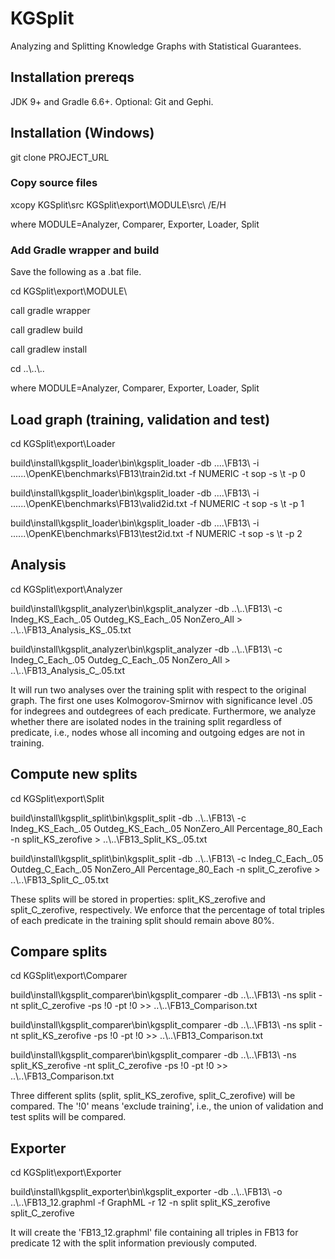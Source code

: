 # KGSplit
Analyzing and Splitting Knowledge Graphs with Statistical Guarantees.

## Installation prereqs
JDK 9+ and Gradle 6.6+. Optional: Git and Gephi.

## Installation (Windows)

git clone PROJECT_URL

### Copy source files

xcopy KGSplit\src KGSplit\export\MODULE\src\ /E/H

where MODULE=Analyzer, Comparer, Exporter, Loader, Split

### Add Gradle wrapper and build

Save the following as a .bat file.


cd KGSplit\export\MODULE\

call gradle wrapper

call gradlew build

call gradlew install

cd ..\\..\\..

where MODULE=Analyzer, Comparer, Exporter, Loader, Split

## Load graph (training, validation and test)

cd KGSplit\export\Loader

build\install\kgsplit_loader\bin\kgsplit_loader -db ..\..\FB13\ -i ..\..\..\OpenKE\benchmarks\FB13\train2id.txt -f NUMERIC -t sop -s \t -p 0

build\install\kgsplit_loader\bin\kgsplit_loader -db ..\..\FB13\ -i ..\..\..\OpenKE\benchmarks\FB13\valid2id.txt -f NUMERIC -t sop -s \t -p 1

build\install\kgsplit_loader\bin\kgsplit_loader -db ..\..\FB13\ -i ..\..\..\OpenKE\benchmarks\FB13\test2id.txt -f NUMERIC -t sop -s \t -p 2

## Analysis

cd KGSplit\export\Analyzer

build\install\kgsplit_analyzer\bin\kgsplit_analyzer -db ..\\..\FB13\ -c Indeg_KS_Each_.05 Outdeg_KS_Each_.05 NonZero_All > ..\\..\FB13_Analysis_KS_.05.txt

build\install\kgsplit_analyzer\bin\kgsplit_analyzer -db ..\\..\FB13\ -c Indeg_C_Each_.05 Outdeg_C_Each_.05 NonZero_All > ..\\..\FB13_Analysis_C_.05.txt

It will run two analyses over the training split with respect to the original graph. The first one uses Kolmogorov-Smirnov with significance level .05 for indegrees and outdegrees of each predicate. Furthermore, we analyze whether there are isolated nodes in the training split regardless of predicate, i.e., nodes whose all incoming and outgoing edges are not in training.

## Compute new splits

cd KGSplit\export\Split

build\install\kgsplit_split\bin\kgsplit_split -db ..\\..\FB13\ -c Indeg_KS_Each_.05 Outdeg_KS_Each_.05 NonZero_All Percentage_80_Each -n split_KS_zerofive > ..\\..\FB13_Split_KS_.05.txt

build\install\kgsplit_split\bin\kgsplit_split -db ..\\..\FB13\ -c Indeg_C_Each_.05 Outdeg_C_Each_.05 NonZero_All Percentage_80_Each -n split_C_zerofive > ..\\..\FB13_Split_C_.05.txt

These splits will be stored in properties: split_KS_zerofive and split_C_zerofive, respectively. We enforce that the percentage of total triples of each predicate in the training split should remain above 80%.

## Compare splits

cd KGSplit\export\Comparer

build\install\kgsplit_comparer\bin\kgsplit_comparer -db ..\\..\FB13\ -ns split -nt split_C_zerofive -ps !0 -pt !0 >> ..\\..\FB13_Comparison.txt

build\install\kgsplit_comparer\bin\kgsplit_comparer -db ..\\..\FB13\ -ns split -nt split_KS_zerofive -ps !0 -pt !0 >> ..\\..\FB13_Comparison.txt

build\install\kgsplit_comparer\bin\kgsplit_comparer -db ..\\..\FB13\ -ns split_KS_zerofive -nt split_C_zerofive -ps !0 -pt !0 >> ..\\..\FB13_Comparison.txt

Three different splits (split, split_KS_zerofive, split_C_zerofive) will be compared. The '!0' means 'exclude training', i.e., the union of validation and test splits will be compared.

## Exporter

cd KGSplit\export\Exporter

build\install\kgsplit_exporter\bin\kgsplit_exporter -db ..\\..\FB13\ -o ..\\..\FB13_12.graphml -f GraphML -r 12 -n split split_KS_zerofive split_C_zerofive

It will create the 'FB13_12.graphml' file containing all triples in FB13 for predicate 12 with the split information previously computed.
